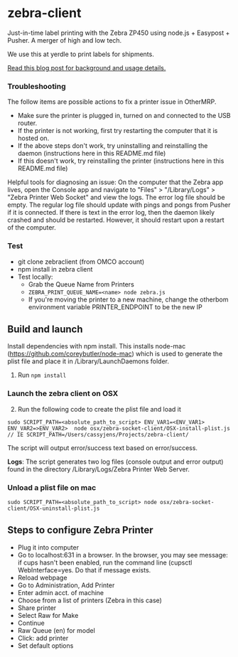 zebra-client
============

Just-in-time label printing with the Zebra ZP450 using node.js + Easypost + Pusher. A merger of high and low tech.

We use this at yerdle to print labels for shipments.

[Read this blog post for background and usage details.](http://codesmaller.com/just-in-time-shipping-at-yerdle/)

### Troubleshooting
The follow items are possible actions to fix a printer issue in OtherMRP.
- Make sure the printer is plugged in, turned on and connected to the USB router.
- If the printer is not working, first try restarting the computer that it is hosted on.
- If the above steps don't work, try uninstalling and reinstalling the daemon (instructions here in this README.md file)
- If this doesn't work, try reinstalling the printer (instructions here in this README.md file)

Helpful tools for diagnosing an issue: On the computer that the Zebra app lives, open the Console app and navigate to "Files" > "/Library/Logs" > "Zebra Printer Web Socket"
and view the logs. The error log file should be empty. The regular log file should update with pings and pongs from Pusher if it is connected. If there is text in the error log, then the daemon likely
crashed and should be restarted. However, it should restart upon a restart of the computer.

### Test
- git clone zebraclient (from OMCO account)
- npm install in zebra client
- Test locally:
  - Grab the Queue Name from Printers
  - ``` ZEBRA_PRINT_QUEUE_NAME=<name> node zebra.js ```
  - If you're moving the printer to a new machine, change the otherbom environment variable PRINTER_ENDPOINT to be the new IP

## Build and launch

Install dependencies with npm install. This installs node-mac (https://github.com/coreybutler/node-mac) which is used to generate the plist file and place it in /Library/LaunchDaemons folder.

1. Run ``` npm install ```

### Launch the zebra client on OSX

2. Run the following code to create the plist file and load it
```
sudo SCRIPT_PATH=<absolute_path_to_script> ENV_VAR1=<ENV_VAR1> ENV_VAR2=>ENV_VAR2>  node osx/zebra-socket-client/OSX-install-plist.js  // IE SCRIPT_PATH=/Users/cassyjens/Projects/zebra-client/
```
The script will output error/success text based on error/success.

**Logs**: The script generates two log files (console output and error output) found in the directory /Library/Logs/Zebra Printer Web Server.

### Unload a plist file on mac
```
sudo SCRIPT_PATH=<absolute_path_to_script> node osx/zebra-socket-client/OSX-uninstall-plist.js
```

## Steps to configure Zebra Printer
- Plug it into computer
- Go to localhost:631 in a browser. In the browser, you may see message: if cups hasn't been enabled, run the command line (cupsctl WebInterface=yes. Do that if message exists.
- Reload webpage
- Go to Administration, Add Printer
- Enter admin acct. of machine
-   Choose from a list of printers (Zebra in this case)
-   Share printer
-   Select Raw for Make
-   Continue
-   Raw Queue (en) for model
-   Click: add printer
-   Set default options

